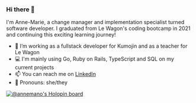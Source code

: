 ### Hi there 👋
I'm Anne-Marie, a change manager and implementation specialist turned software developer. I graduated from Le Wagon's coding bootcamp in 2021 and continuing this exciting learning journey!
- 🔭 I’m working as a fullstack developer for Kumojin and as a teacher for Le Wagon
- 💻 I'm mainly using Go, Ruby on Rails, TypeScript and SQL on my current projects
- 📫 You can reach me on [LinkedIn](https://www.linkedin.com/in/annemano/) 
- 🙂 Pronouns: she/they


[![@annemano's Holopin board](https://holopin.me/annemano)](https://holopin.io/@annemano)
